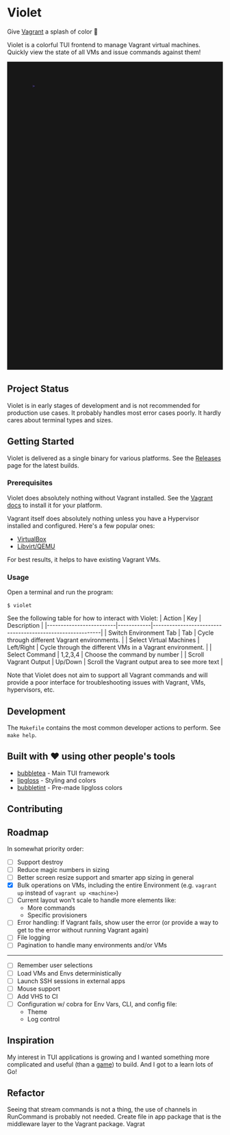# Violet
Give [Vagrant](https://developer.hashicorp.com/vagrant) a splash of color :art:

Violet is a colorful TUI frontend to manage Vagrant virtual machines. Quickly view the state of all VMs and issue commands against them!

![Violet Gif](./assets/demo.gif)

## Project Status
Violet is in early stages of development and is not recommended for production use cases. It probably handles most error cases poorly. It hardly cares about terminal types and sizes.

## Getting Started

Violet is delivered as a single binary for various platforms. See the [Releases](https://github.com/braheezy/violet/releases) page for the latest builds.

### Prerequisites

Violet does absolutely nothing without Vagrant installed. See the [Vagrant docs](https://developer.hashicorp.com/vagrant/downloads) to install it for your platform.

Vagrant itself does absolutely nothing unless you have a Hypervisor installed and configured. Here's a few popular ones:
- [VirtualBox](https://www.virtualbox.org/)
- [Libvirt/QEMU](https://libvirt.org/)

For best results, it helps to have existing Vagrant VMs.

### Usage
Open a terminal and run the program:

    $ violet

See the following table for how to interact with Violet:
| Action                  | Key        | Description                                               |
|-------------------------|------------|-----------------------------------------------------------|
| Switch Environment Tab  | Tab        | Cycle through different Vagrant environments.             |
| Select Virtual Machines | Left/Right | Cycle through the different VMs in a Vagrant environment. |
| Select Command          | 1,2,3,4    | Choose the command by number                              |
| Scroll Vagrant Output   | Up/Down    | Scroll the Vagrant output area to see more text           |

Note that Violet does not aim to support all Vagrant commands and will provide a poor interface for troubleshooting issues with Vagrant, VMs, hypervisors, etc.

## Development

The `Makefile` contains the most common developer actions to perform. See `make help`.

## Built with :heart: using other people's tools

* [bubbletea](https://github.com/charmbracelet/bubbletea) - Main TUI framework
* [lipgloss](https://github.com/charmbracelet/lipgloss) - Styling and colors
* [bubbletint](https://github.com/lrstanley/bubbletint) - Pre-made lipgloss colors

## Contributing

## Roadmap
In somewhat priority order:
- [ ] Support destroy
- [ ] Reduce magic numbers in sizing
- [ ] Better screen resize support and smarter app sizing in general
- [x] Bulk operations on VMs, including the entire Environment (e.g. `vagrant up` instead of `vagrant up <machine>`)
- [ ] Current layout won't scale to handle more elements like:
  - More commands
  - Specific provisioners
- [ ] Error handling: If Vagrant fails, show user the error (or provide a way to get to the error without running Vagrant again)
- [ ] File logging
- [ ] Pagination to handle many environments and/or VMs
---
- [ ] Remember user selections
- [ ] Load VMs and Envs deterministically
- [ ] Launch SSH sessions in external apps
- [ ] Mouse support
- [ ] Add VHS to CI
- [ ] Configuration w/ cobra for Env Vars, CLI, and config file:
  - Theme
  - Log control

## Inspiration
My interest in TUI applications is growing and I wanted something more complicated and useful (than a [game](https://github.com/braheezy/hangman)) to build. And I got to a learn lots of Go!

## Refactor
Seeing that stream commands is not a thing, the use of channels in RunCommand is probably not needed.
Create file in app package that is the middleware layer to the Vagrant package. Vagrat